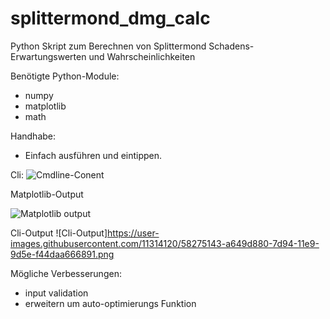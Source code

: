 # splittermond_dmg_calc
Python Skript zum Berechnen von Splittermond Schadens-Erwartungswerten und Wahrscheinlichkeiten 

Benötigte Python-Module: 
 * numpy
 * matplotlib
 * math
 
 Handhabe: 
- Einfach ausführen und eintippen. 

Cli: 
![Cmdline-Conent](https://user-images.githubusercontent.com/11314120/58274885-1dcb3800-7d94-11e9-83d4-f840bbf5acb1.png)

Matplotlib-Output

![Matplotlib output](https://user-images.githubusercontent.com/11314120/58274899-228fec00-7d94-11e9-9b63-121802e90c72.png)

Cli-Output
![Cli-Output]https://user-images.githubusercontent.com/11314120/58275143-a649d880-7d94-11e9-9d5e-f44daa666891.png


Mögliche Verbesserungen:
 - input validation
 - erweitern um auto-optimierungs Funktion
